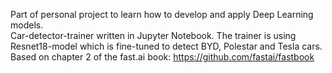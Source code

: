 Part of personal project to learn how to develop and apply Deep Learning models.  
Car-detector-trainer written in Jupyter Notebook. The trainer is using Resnet18-model which is fine-tuned to detect BYD, Polestar and Tesla cars.
Based on chapter 2 of the fast.ai book: https://github.com/fastai/fastbook
